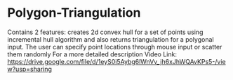 # Polygon-Triangulation
Contains 2 features: creates 2d convex hull for a set of points using incremental hull algorithm and also returns triangulation 
for a polygonal input.
The user can specify point locations through mouse input or scatter them randomly
For a more detailed description 
Video Link: https://drive.google.com/file/d/1eyS0i5Aybg6lWnVv_jh6xJhWQAvKPs5-/view?usp=sharing
